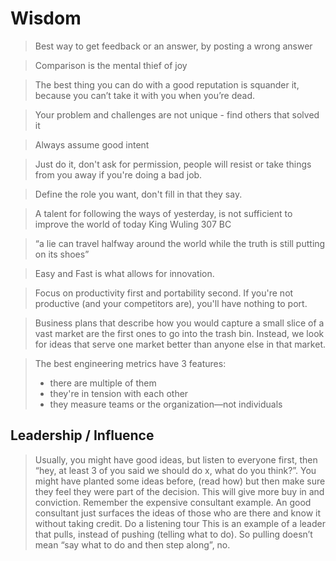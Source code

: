 # Wisdom


> Best way to get feedback or an answer, by posting a wrong answer

> Comparison is the mental thief of joy

> The best thing you can do with a good reputation is squander it, because you can’t take it with you when you’re dead.

> Your problem and challenges are not unique - find others that solved it

> Always assume good intent

> Just do it, don't ask for permission, people will resist or take things from you away if you're doing a bad job.

> Define the role you want, don't fill in that they say.

> A talent for following the ways of yesterday, is not sufficient to improve the world of today
King Wuling 307 BC

> “a lie can travel halfway around the world while the truth is still putting on its shoes”

> Easy and Fast is what allows for innovation.

> Focus on productivity first and portability second. If you're not productive (and your competitors are), you'll have nothing to port.

> Business plans that describe how you would capture a small slice of a vast market are the first ones to go into the trash bin. Instead, we look for ideas that serve one market better than anyone else in that market.

> The best engineering metrics have 3 features:
> - there are multiple of them
> - they're in tension with each other
> - they measure teams or the organization—not individuals

## Leadership / Influence
> Usually, you might have good ideas, but listen to everyone first, then “hey, at least 3 of you said we should do x, what do you think?”.
> You might have planted some ideas before, (read how) but then make sure they feel they were part of the decision. This will give more buy in and conviction.
> Remember the expensive consultant example. An good consultant just surfaces the ideas of those who are there and know it without taking credit.
> Do a listening tour
> This is an example of a leader that pulls, instead of pushing (telling what to do). So pulling doesn’t mean “say what to do and then step along”, no.
